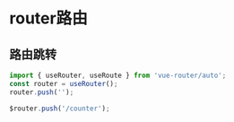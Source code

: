# router路由

## 路由跳转

```typescript
import { useRouter, useRoute } from 'vue-router/auto';
const router = useRouter();
router.push('');
```

```typescript
$router.push('/counter');
```
